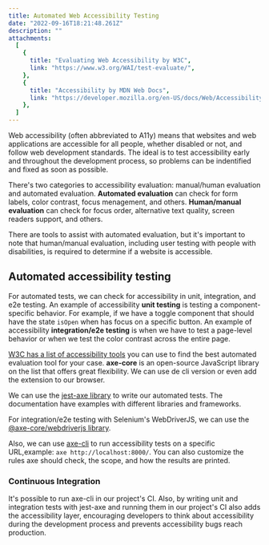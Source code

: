 ```yaml
---
title: Automated Web Accessibility Testing
date: "2022-09-16T18:21:48.261Z"
description: ""
attachments:
  [
    {
      title: "Evaluating Web Accessibility by W3C",
      link: "https://www.w3.org/WAI/test-evaluate/",
    },
    {
      title: "Accessibility by MDN Web Docs",
      link: "https://developer.mozilla.org/en-US/docs/Web/Accessibility",
    },
  ]
---
```


Web accessibility (often abbreviated to A11y) means that websites and web applications are accessible for all people, whether disabled or not, and follow web development standards. The ideal is to test accessibility early and throughout the development process, so problems can be indentified and fixed as soon as possible.

There's two categories to accessibility evaluation: manual/human evaluation and automated evaluation. **Automated evaluation** can check for form labels, color contrast, focus menagement, and others. **Human/manual evaluation** can check for focus order, alternative text quality, screen readers support, and others.

There are tools to assist with automated evaluation, but it's important to note that human/manual evaluation, including user testing with people with disabilities, is required to determine if a website is accessible.

## Automated accessibility testing

For automated tests, we can check for accessibility in unit, integration, and e2e testing. An example of accessibility **unit testing** is testing a component-specific behavior. For example, if we have a toggle component that should have the state `isOpen` when has focus on a specific button. An example of accessibility **integration/e2e testing** is when we have to test a page-level behavior or when we test the color contrast across the entire page.

<a href="https://www.w3.org/WAI/ER/tools/" target="\_blank"> W3C has a list of accessibility tools</a> you can use to find the best automated evaluation tool for your case. **axe-core** is an open-source JavaScript library on the list that offers great flexibility. We can use de cli version or even add the extension to our browser.

We can use the <a href="https://www.npmjs.com/package/jest-axe" target="_blank">jest-axe library</a> to write our automated tests. The documentation have examples with different libraries and frameworks.

For integration/e2e testing with Selenium's WebDriverJS, we can use the <a href="https://www.npmjs.com/package/@axe-core/webdriverjs" target="blank">@axe-core/webdriverjs library</a>.

Also, we can use <a href="https://www.npmjs.com/package/@axe-core/cli" target="blank"> axe-cli</a> to run accessibility tests on a specific URL,example: `axe http://localhost:8000/`. You can also customize the rules axe should check, the scope, and how the results are printed.

### Continuous Integration

It's possible to run axe-cli in our project's CI. Also, by writing unit and integration tests with jest-axe and running them in our project's CI also adds the accessibility layer, encouraging developers to think about accessibility during the development process and prevents accessibility bugs reach production.
